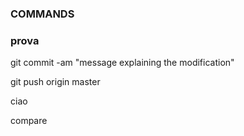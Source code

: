 ### COMMANDS
### prova 
git commit -am "message explaining the modification"

git push origin master

ciao

compare